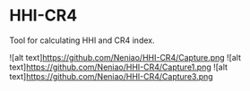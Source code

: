 # HHI-CR4

Tool for calculating HHI and CR4 index.

![alt text]https://github.com/Neniao/HHI-CR4/Capture.png
![alt text]https://github.com/Neniao/HHI-CR4/Capture1.png
![alt text]https://github.com/Neniao/HHI-CR4/Capture3.png
